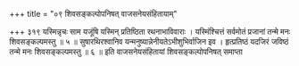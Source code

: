+++
title = "०९ शिवसङ्कल्पोपनिषत् वाजसनेयसंहितायाम्"

+++
३१९ 
यस्मिन्नृचः साम यजूंषि यस्मिन् प्रतिष्ठिता रथनाभाविवाराः । यस्मिंश्चित्तं सर्वमोतं प्रजानां तन्मे मनः शिवसङ्कल्पमस्तु ॥ ५ ॥ सुषारथिरश्वानिव यन्मनुष्यान्नेनीयतेऽभीशुभिर्वाजिन इव । हृत्प्रतिष्ठं यदजिरं जविष्ठं तन्मे मनः शिवसङ्कल्पमस्तु ॥ ६ ॥ 
इति वाजसनेयसंहितायां शिवसङ्कल्पोपनिषत् समाप्ता 
